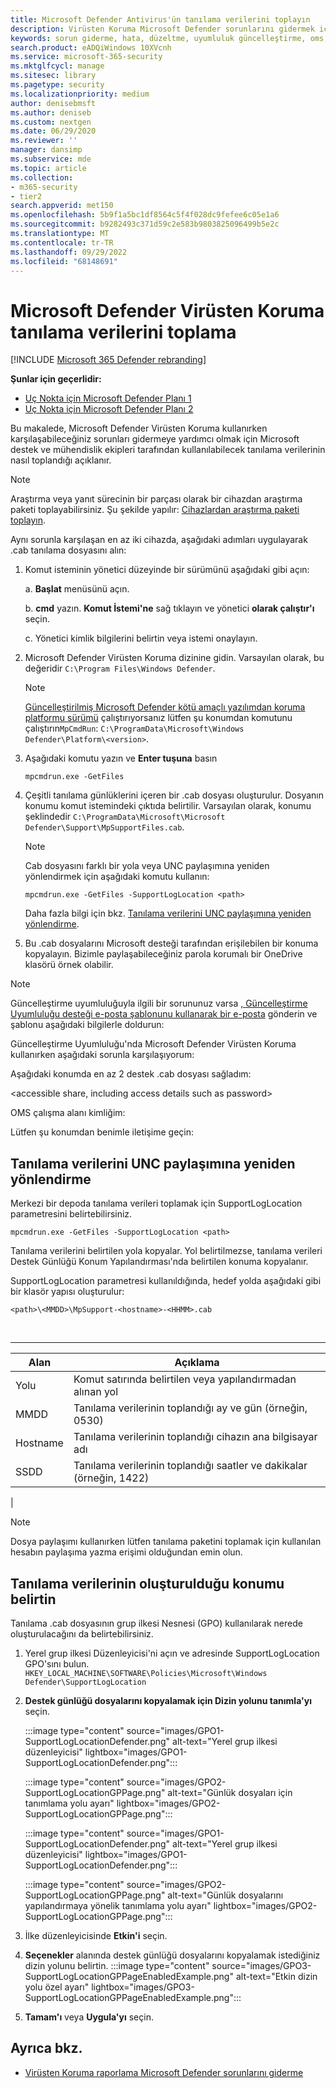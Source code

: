 ```yaml
---
title: Microsoft Defender Antivirus'ün tanılama verilerini toplayın
description: Virüsten Koruma Microsoft Defender sorunlarını gidermek için veri toplamak için bir araç kullanma
keywords: sorun giderme, hata, düzeltme, uyumluluk güncelleştirme, oms, izleme, rapor, Microsoft Defender av, grup ilkesi nesnesi, ayar, tanılama verileri, Microsoft Defender Virüsten Koruma
search.product: eADQiWindows 10XVcnh
ms.service: microsoft-365-security
ms.mktglfcycl: manage
ms.sitesec: library
ms.pagetype: security
ms.localizationpriority: medium
author: denisebmsft
ms.author: deniseb
ms.custom: nextgen
ms.date: 06/29/2020
ms.reviewer: ''
manager: dansimp
ms.subservice: mde
ms.topic: article
ms.collection:
- m365-security
- tier2
search.appverid: met150
ms.openlocfilehash: 5b9f1a5bc1df8564c5f4f028dc9fefee6c05e1a6
ms.sourcegitcommit: b9282493c371d59c2e583b9803825096499b5e2c
ms.translationtype: MT
ms.contentlocale: tr-TR
ms.lasthandoff: 09/29/2022
ms.locfileid: "68148691"
---
```

# <a name="collect-microsoft-defender-antivirus-diagnostic-data"></a>Microsoft Defender Virüsten Koruma tanılama verilerini toplama

[!INCLUDE [Microsoft 365 Defender rebranding](../../includes/microsoft-defender.md)]


**Şunlar için geçerlidir:**

- [Uç Nokta için Microsoft Defender Planı 1](https://go.microsoft.com/fwlink/p/?linkid=2154037)
- [Uç Nokta için Microsoft Defender Planı 2](https://go.microsoft.com/fwlink/p/?linkid=2154037)

Bu makalede, Microsoft Defender Virüsten Koruma kullanırken karşılaşabileceğiniz sorunları gidermeye yardımcı olmak için Microsoft destek ve mühendislik ekipleri tarafından kullanılabilecek tanılama verilerinin nasıl toplandığı açıklanır.

> [!NOTE]
> Araştırma veya yanıt sürecinin bir parçası olarak bir cihazdan araştırma paketi toplayabilirsiniz. Şu şekilde yapılır: [Cihazlardan araştırma paketi toplayın](/windows/security/threat-protection/microsoft-defender-atp/respond-machine-alerts#collect-investigation-package-from-devices).

Aynı sorunla karşılaşan en az iki cihazda, aşağıdaki adımları uygulayarak .cab tanılama dosyasını alın:

1. Komut isteminin yönetici düzeyinde bir sürümünü aşağıdaki gibi açın:

    a. **Başlat** menüsünü açın.

    b. **cmd** yazın. **Komut İstemi'ne** sağ tıklayın ve yönetici **olarak çalıştır'ı** seçin.

    c. Yönetici kimlik bilgilerini belirtin veya istemi onaylayın.

2. Microsoft Defender Virüsten Koruma dizinine gidin. Varsayılan olarak, bu değeridir `C:\Program Files\Windows Defender`.

   > [!NOTE]
   > [Güncelleştirilmiş Microsoft Defender kötü amaçlı yazılımdan koruma platformu sürümü](https://support.microsoft.com/help/4052623/update-for-microsoft-defender-antimalware-platform) çalıştırıyorsanız lütfen şu konumdan komutunu çalıştırın`MpCmdRun`: `C:\ProgramData\Microsoft\Windows Defender\Platform\<version>`.

3. Aşağıdaki komutu yazın ve **Enter tuşuna** basın

    ```Dos
    mpcmdrun.exe -GetFiles
    ```

4. Çeşitli tanılama günlüklerini içeren bir .cab dosyası oluşturulur. Dosyanın konumu komut istemindeki çıktıda belirtilir. Varsayılan olarak, konumu şeklindedir `C:\ProgramData\Microsoft\Microsoft Defender\Support\MpSupportFiles.cab`.

   > [!NOTE]
   > Cab dosyasını farklı bir yola veya UNC paylaşımına yeniden yönlendirmek için aşağıdaki komutu kullanın:
   >
   > `mpcmdrun.exe -GetFiles -SupportLogLocation <path>`
   >
   > Daha fazla bilgi için bkz. [Tanılama verilerini UNC paylaşımına yeniden yönlendirme](#redirect-diagnostic-data-to-a-unc-share).

5. Bu .cab dosyalarını Microsoft desteği tarafından erişilebilen bir konuma kopyalayın. Bizimle paylaşabileceğiniz parola korumalı bir OneDrive klasörü örnek olabilir.

> [!NOTE]
> Güncelleştirme uyumluluğuyla ilgili bir sorununuz varsa <a href="mailto:ucsupport@microsoft.com?subject=WDAV assessment issue&body=I%20am%20encountering%20the%20following%20issue%20when%20using%20Windows%20Defender%20AV%20in%20Update%20Compliance%3a%20%0d%0aI%20have%20provided%20at%20least%202%20support%20.cab%20files%20at%20the%20following%20location%3a%20%3Caccessible%20share%2c%20including%20access%20details%20such%20as%20password%3E%0d%0aMy%20OMS%20workspace%20ID%20is%3a%20%0d%0aPlease%20contact%20me%20at%3a">, Güncelleştirme Uyumluluğu desteği e-posta şablonunu kullanarak bir e-posta</a> gönderin ve şablonu aşağıdaki bilgilerle doldurun:
>
> Güncelleştirme Uyumluluğu'nda Microsoft Defender Virüsten Koruma kullanırken aşağıdaki sorunla karşılaşıyorum:
>
> Aşağıdaki konumda en az 2 destek .cab dosyası sağladım:
>
> \<accessible share, including access details such as password\>
>
> OMS çalışma alanı kimliğim:
>
> Lütfen şu konumdan benimle iletişime geçin:

## <a name="redirect-diagnostic-data-to-a-unc-share"></a>Tanılama verilerini UNC paylaşımına yeniden yönlendirme

Merkezi bir depoda tanılama verileri toplamak için SupportLogLocation parametresini belirtebilirsiniz.

```Dos
mpcmdrun.exe -GetFiles -SupportLogLocation <path>
```

Tanılama verilerini belirtilen yola kopyalar. Yol belirtilmezse, tanılama verileri Destek Günlüğü Konum Yapılandırması'nda belirtilen konuma kopyalanır.

SupportLogLocation parametresi kullanıldığında, hedef yolda aşağıdaki gibi bir klasör yapısı oluşturulur:

```Dos
<path>\<MMDD>\MpSupport-<hostname>-<HHMM>.cab
```

<br>

****

|Alan|Açıklama|
|---|---|
|Yolu|Komut satırında belirtilen veya yapılandırmadan alınan yol|
|MMDD|Tanılama verilerinin toplandığı ay ve gün (örneğin, 0530)|
|Hostname|Tanılama verilerinin toplandığı cihazın ana bilgisayar adı|
|SSDD|Tanılama verilerinin toplandığı saatler ve dakikalar (örneğin, 1422)|
|

> [!NOTE]
> Dosya paylaşımı kullanırken lütfen tanılama paketini toplamak için kullanılan hesabın paylaşıma yazma erişimi olduğundan emin olun.

## <a name="specify-location-where-diagnostic-data-is-created"></a>Tanılama verilerinin oluşturulduğu konumu belirtin

Tanılama .cab dosyasının grup ilkesi Nesnesi (GPO) kullanılarak nerede oluşturulacağını da belirtebilirsiniz.

1. Yerel grup ilkesi Düzenleyicisi'ni açın ve adresinde SupportLogLocation GPO'sını bulun. `HKEY_LOCAL_MACHINE\SOFTWARE\Policies\Microsoft\Windows Defender\SupportLogLocation`

2. **Destek günlüğü dosyalarını kopyalamak için Dizin yolunu tanımla'yı** seçin.

   :::image type="content" source="images/GPO1-SupportLogLocationDefender.png" alt-text="Yerel grup ilkesi düzenleyicisi" lightbox="images/GPO1-SupportLogLocationDefender.png":::

   :::image type="content" source="images/GPO2-SupportLogLocationGPPage.png" alt-text="Günlük dosyaları için tanımlama yolu ayarı" lightbox="images/GPO2-SupportLogLocationGPPage.png":::

   :::image type="content" source="images/GPO1-SupportLogLocationDefender.png" alt-text="Yerel grup ilkesi düzenleyicisi" lightbox="images/GPO1-SupportLogLocationDefender.png"::: 
        
   :::image type="content" source="images/GPO2-SupportLogLocationGPPage.png" alt-text="Günlük dosyalarını yapılandırmaya yönelik tanımlama yolu ayarı" lightbox="images/GPO2-SupportLogLocationGPPage.png":::
 
3. İlke düzenleyicisinde **Etkin'i** seçin.

4. **Seçenekler** alanında destek günlüğü dosyalarını kopyalamak istediğiniz dizin yolunu belirtin.
   :::image type="content" source="images/GPO3-SupportLogLocationGPPageEnabledExample.png" alt-text="Etkin dizin yolu özel ayarı" lightbox="images/GPO3-SupportLogLocationGPPageEnabledExample.png":::
5. **Tamam'ı** veya **Uygula'yı** seçin.

## <a name="see-also"></a>Ayrıca bkz.

- [Virüsten Koruma raporlama Microsoft Defender sorunlarını giderme](troubleshoot-reporting.md)
